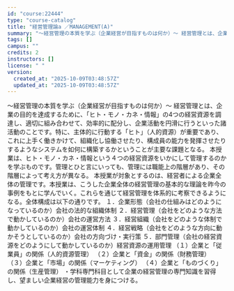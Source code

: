 ```yaml
---
id: "course:22444"
type: "course-catalog"
title: "経営管理論a ／MANAGEMENT(A)"
summary: "～経営管理の本質を学ぶ（企業経営が目指すものは何か）～ 経営管理とは、企業の目的を達成するために、「ヒト・モノ・カネ・情報」の4つの経営資源を調達し、適切に組み合わせて、効率的に配分し、企業活動を円滑に行うといった諸活動のことです。特に、主…"
tags: []
campus: ""
credits: 2
instructors: []
license: " "
version:
  created_at: "2025-10-09T03:48:57Z"
  updated_at: "2025-10-09T03:48:57Z"
---
```


～経営管理の本質を学ぶ（企業経営が目指すものは何か）～ 経営管理とは、企業の目的を達成するために、「ヒト・モノ・カネ・情報」の4つの経営資源を調達し、適切に組み合わせて、効率的に配分し、企業活動を円滑に行うといった諸活動のことです。特に、主体的に行動する「ヒト」（人的資源）が重要であり、これに上手く働きかけて、組織化し協働させたり、構成員の能力を発揮させたりするようなシステムを如何に構築するかということが主要な課題となる。 本授業は、ヒト・モノ・カネ・情報という４つの経営資源をいかにして管理するのかを学ぶものです。管理とひと言にいっても、管理には職能上の階層があり、その階層によって考え方が異なる。 本授業が対象とするのは、経営者による企業全体の管理です。本授業は、こうした企業全体の経営管理の基本的な理論を昨今の事例をもとに学んでいく。これらを通じて経営管理を体系的に考察できるようになる。全体構成は以下の通りです。 １．企業形態（会社の仕組みはどのようになっているのか）会社の法的な組織体制 ２．経営管理（会社をどのような方法で動かしているのか）会社の運営方法 ３．経営組織（会社をどのような体制で動かしているのか）会社の運営体制 ４．経営戦略（会社をどのような方向に動かそうとしているのか）会社の方向づけ・実行策 ５．部門管理（会社の経営資源をどのようにして動かしているのか）経営資源の運用管理 （１）企業と「従業員」の関係（人的資源管理） （２）企業と「資金」の関係（財務管理） （３）企業と「市場」の関係（マーケティング） （４）企業と「ものづくり」の関係（生産管理） ・学科専門科目として企業の経営管理の専門知識を習得し、望ましい企業経営の管理能力を身につける。
